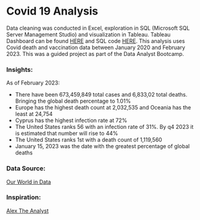 # Covid 19 Analysis 

Data cleaning was conducted in Excel, exploration in SQL (Microsoft SQL Server Management Studio) and visualization in Tableau. Tableau Dashboard can be found [HERE](https://public.tableau.com/app/profile/jacqueline.alsina/viz/Covid19Project_16783050797590/Dashboard2) and SQL code [HERE](https://github.com/JacquelineAlsi/PortfolioProjects/blob/main/Covid%2019%20Analysis/Covid%2019%20SQL.sql).
This analysis uses Covid death and vaccination data between January 2020 and February 2023. This was a guided project as part of the Data Analyst Bootcamp.

### Insights: 
As of February 2023: 
- There have been 673,459,849 total cases and 6,833,02 total deaths. Bringing the global death percentage to 1.01% 
- Europe has the highest death count at 2,032,535 and Oceania has the least at 24,754 
- Cyprus has the highest infection rate at 72% 
- The United States ranks 56 with an infection rate of 31%. By q4 2023 it is estimated that number will rise to 44%
- The United States ranks 1st with a death count of 1,119,560 
- January 15, 2023 was the date with the greatest percentage of global deaths 

### Data Source: 
[Our World in Data](https://ourworldindata.org/covid-deaths)
### Inspiration: 
[Alex The Analyst](https://public.tableau.com/app/profile/alexander.freberg/viz/CovidDashboardTutorial/Dashboard1)
